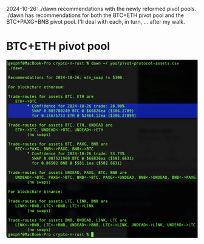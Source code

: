 2024-10-26: ./dawn recommendations with the newly reformed pivot pools. ./dawn has recommendations for both the BTC+ETH pivot pool and the BTC+PAXG+BNB pivot pool. I'll deal with each, in turn, ... after my walk. 

# BTC+ETH pivot pool

![./dawn BTC recommendation](imgs/01-dawn-btc-rec.png)
